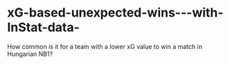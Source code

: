 # xG-based-unexpected-wins---with-InStat-data-
How common is it for a team with a lower xG value to win a match in Hungarian NB1?
